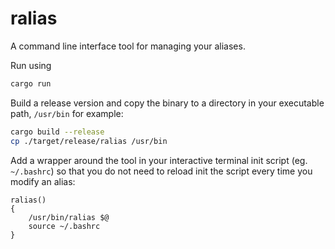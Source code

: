 # ralias

A command line interface tool for managing your aliases.

Run using

```bash
cargo run
```

Build a release version and copy the binary to a directory in your executable
path, `/usr/bin` for example:

```bash
cargo build --release
cp ./target/release/ralias /usr/bin
```

Add a wrapper around the tool in your interactive terminal init script
(eg. `~/.bashrc`) so that you do not need to reload init the script
every time you modify an alias:

```
ralias()
{
    /usr/bin/ralias $@
    source ~/.bashrc
}
```
